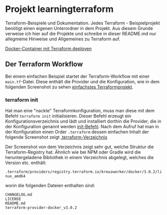# Projekt learningterraform
Terraform-Beispiele und Dokumentation. 
Jedes Terraform - Beispielprojekt benötigt einen eigenen Unterordner in dem Projekt. Aus diesem Grunde verweise ich hier auf die Projekte und schreibe in dieser README.md nur allegmeine Hinweise und Allgemeines zu Terraform auf.

[Docker-Container mit Terraform deployen](./learn-terraform-docker-container/README.md)


## Der Terraform Workflow

Bei einem einfachen Beispiel startet der Terraform-Workflow mit einer ```main.tf```-Datei. Diese enthält die Provider und die Konfiguration, wie in dem folgenden Screenshot zu sehen [einfachstes Terraformprojekt](./terraformbasis.png).

### terraform init

Hat man eine "nackte" Terraformkonfiguration, muss man diese mit dem Befehl ```terraform init``` initialisieren.
Dieser Befehl erzeugt ein Konfigurationsverzeichnis und lädt und installiert dorthin die Provider, die in der Konfiguration genannt
werden [init-Befehl](./terraform_init.png). Nach dem Aufruf hat man in der Konfiguration einen Order ```.terraform``` dessen einfachen 
Inhalt der folgende Screenshot zeigt [.terraform-Verzeichnis](./terraform-folder.png)

Der Screenshot von dem Verzeichnis zeigt sehr gut, welche Struktur die Terraform-Registry hat. Ähnlich wie bei NPM oder 
Gradle wird die heruntergeladene Bibliothek in einem Verzeichnis abgelegt, welches die Version etc. enthält:

```.terraform/providers/registry.terraform.io/kreuzwerker/docker/3.0.2/linux_amd64```

worin die folgenden Dateien enthalten sind:

```
CHANGELOG.md
LICENSE
README.md
terraform-provider-docker_v3.0.2
```




